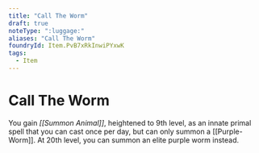 ```yaml
---
title: "Call The Worm"
draft: true
noteType: ":luggage:"
aliases: "Call The Worm"
foundryId: Item.PvB7xRkInwiPYxwK
tags:
  - Item
---
```


# Call The Worm

You gain _[[Summon Animal]]_, heightened to 9th level, as an innate primal spell that you can cast once per day, but can only summon a [[Purple-Worm]]. At 20th level, you can summon an elite purple worm instead.
